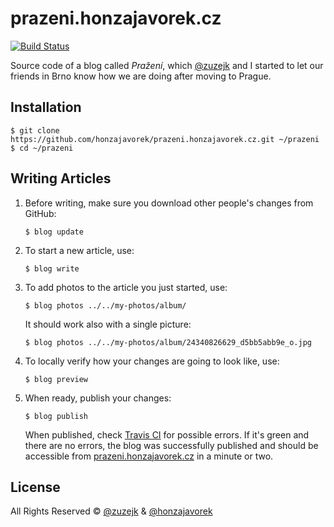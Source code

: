 # prazeni.honzajavorek.cz

[![Build Status](https://travis-ci.org/honzajavorek/prazeni.honzajavorek.cz.svg?branch=master)](https://travis-ci.org/honzajavorek/prazeni.honzajavorek.cz)

Source code of a blog called _Pražení_, which [@zuzejk](https://github.com/zuzejk) and I started to let our friends in Brno know how we are doing after moving to Prague.


## Installation

```shell
$ git clone https://github.com/honzajavorek/prazeni.honzajavorek.cz.git ~/prazeni
$ cd ~/prazeni
```


## Writing Articles

1.  Before writing, make sure you download other people's changes from GitHub:

    ```shell
    $ blog update
    ```

2.  To start a new article, use:

    ```shell
    $ blog write
    ```

3.  To add photos to the article you just started, use:

    ```shell
    $ blog photos ../../my-photos/album/
    ```

    It should work also with a single picture:

    ```shell
    $ blog photos ../../my-photos/album/24340826629_d5bb5abb9e_o.jpg
    ```

4.  To locally verify how your changes are going to look like, use:

    ```shell
    $ blog preview
    ```

5.  When ready, publish your changes:

    ```shell
    $ blog publish
    ```

    When published, check [Travis CI](https://travis-ci.org/honzajavorek/prazeni.honzajavorek.cz) for possible errors. If it's green and there are no errors, the blog was successfully published and should be accessible from [prazeni.honzajavorek.cz](http://prazeni.honzajavorek.cz/) in a minute or two.


## License

All Rights Reserved © [@zuzejk](https://github.com/zuzejk) & [@honzajavorek](https://github.com/honzajavorek)
